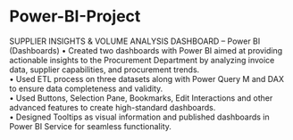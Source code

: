 # Power-BI-Project
SUPPLIER INSIGHTS &amp; VOLUME ANALYSIS DASHBOARD – Power BI (Dashboards)
• Created two dashboards with Power BI aimed at providing actionable insights to the Procurement Department by analyzing  invoice data, supplier 
  capabilities, and procurement trends.  
• Used ETL process on three datasets along with Power Query M and DAX to ensure data completeness and validity.  
• Used Buttons, Selection Pane, Bookmarks, Edit Interactions and other advanced features to create high-standard  dashboards.    
• Designed Tooltips as visual information and published dashboards in Power BI Service for seamless functionality.  
